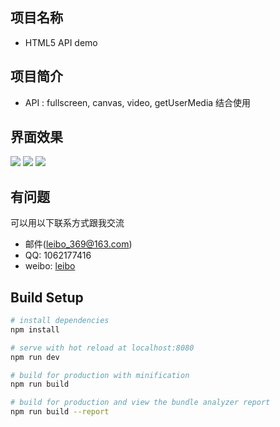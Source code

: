 ## 项目名称
* HTML5 API demo

## 项目简介
* API : fullscreen, canvas, video, getUserMedia 结合使用

## 界面效果
![](http://leibo.group/image/HTML5API/result1.png)
![](http://leibo.group/image/HTML5API/result2.jpg)
![](http://leibo.group/image/HTML5API/result3.jpg)

## 有问题
可以用以下联系方式跟我交流

* 邮件(leibo_369@163.com)
* QQ: 1062177416
* weibo: [leibo](http://weibo.com/isleibo)

## Build Setup

``` bash
# install dependencies
npm install

# serve with hot reload at localhost:8080
npm run dev

# build for production with minification
npm run build

# build for production and view the bundle analyzer report
npm run build --report
```
